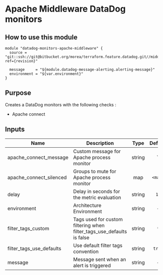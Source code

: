 Apache Middleware DataDog monitors
==================================

How to use this module
----------------------

```
module "datadog-monitors-apache-middleware" {
  source = "git::ssh://git@bitbucket.org/morea/terraform.feature.datadog.git//middleware/apache?ref={revision}"

  message     = "${module.datadog-message-alerting.alerting-message}"
  environment = "${var.environment}"
}
```

Purpose
-------
Creates a DataDog monitors with the following checks :

* Apache connect

Inputs
------

| Name | Description | Type | Default | Required |
|------|-------------|:----:|:-----:|:-----:|
| apache_connect_message | Custom message for Apache process monitor | string | `` | no |
| apache_connect_silenced | Groups to mute for Apache process monitor | map | `<map>` | no |
| delay | Delay in seconds for the metric evaluation | string | `15` | no |
| environment | Architecture Environment | string | - | yes |
| filter_tags_custom | Tags used for custom filtering when filter_tags_use_defaults is false | string | `*` | no |
| filter_tags_use_defaults | Use default filter tags convention | string | `true` | no |
| message | Message sent when an alert is triggered | string | - | yes |
